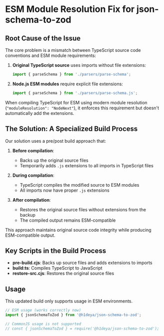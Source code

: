 # ESM Module Resolution Fix for json-schema-to-zod

## Root Cause of the Issue

The core problem is a mismatch between TypeScript source code conventions and ESM module requirements:

1. **Original TypeScript source** uses imports without file extensions:
   ```typescript
   import { parseSchema } from './parsers/parse-schema';
   ```

2. **Node.js ESM modules** require explicit file extensions:
   ```javascript
   import { parseSchema } from './parsers/parse-schema.js';
   ```

When compiling TypeScript for ESM using modern module resolution (`"moduleResolution": "NodeNext"`), it enforces this requirement but doesn't automatically add the extensions.

## The Solution: A Specialized Build Process

Our solution uses a pre/post build approach that:

1. **Before compilation**:
   - Backs up the original source files
   - Temporarily adds `.js` extensions to all imports in TypeScript files

2. **During compilation**:
   - TypeScript compiles the modified source to ESM modules
   - All imports now have proper `.js` extensions

3. **After compilation**:
   - Restores the original source files without extensions from the backup
   - The compiled output remains ESM-compatible

This approach maintains original source code integrity while producing ESM-compatible output.

## Key Scripts in the Build Process

- **pre-build.cjs**: Backs up source files and adds extensions to imports
- **build:ts**: Compiles TypeScript to JavaScript
- **restore-src.cjs**: Restores the original source files

## Usage

This updated build only supports usage in ESM environments.

```javascript
// ESM usage (works correctly now)
import { jsonSchemaToZod } from '@h1deya/json-schema-to-zod';

// CommonJS usage is not supported
// const { jsonSchemaToZod } = require('@h1deya/json-schema-to-zod');
```
